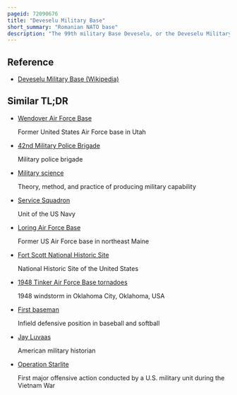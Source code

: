 ```yaml
---
pageid: 72090676
title: "Deveselu Military Base"
short_summary: "Romanian NATO base"
description: "The 99th military Base Deveselu, or the Deveselu Military Base, is a romanian Nato Base hosting the United States Navy Aegis Ashore Ballistic Missile Defense System. The Base consists of three military Units: the romanian 99th military Base, which hosts two american Bases: the naval Support Facility Deveselu and the Aegis Ashore Defense System Romania. Located in Deveselu commune, Olt County, the base has an area of 900 ha ; of those, 170 ha are used by the U. S. forces."
---
```


## Reference

- [Deveselu Military Base (Wikipedia)](https://en.wikipedia.org/?curid=72090676)

## Similar TL;DR

- [Wendover Air Force Base](/tldr/en/wendover-air-force-base)

  Former United States Air Force base in Utah

- [42nd Military Police Brigade](/tldr/en/42nd-military-police-brigade)

  Military police brigade

- [Military science](/tldr/en/military-science)

  Theory, method, and practice of producing military capability

- [Service Squadron](/tldr/en/service-squadron)

  Unit of the US Navy

- [Loring Air Force Base](/tldr/en/loring-air-force-base)

  Former US Air Force base in northeast Maine

- [Fort Scott National Historic Site](/tldr/en/fort-scott-national-historic-site)

  National Historic Site of the United States

- [1948 Tinker Air Force Base tornadoes](/tldr/en/1948-tinker-air-force-base-tornadoes)

  1948 windstorm in Oklahoma City, Oklahoma, USA

- [First baseman](/tldr/en/first-baseman)

  Infield defensive position in baseball and softball

- [Jay Luvaas](/tldr/en/jay-luvaas)

  American military historian

- [Operation Starlite](/tldr/en/operation-starlite)

  First major offensive action conducted by a U.S. military unit during the Vietnam War
